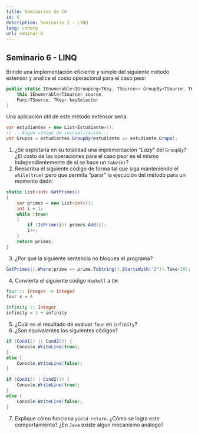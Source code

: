 ```yaml
---
title: Seminarios de C#
id: 6
description: Seminario 2 - LINQ
lang: csharp
url: seminar-6
---
```


## Seminario 6 - LINQ

Brinde una implementación eficiente y simple del siguiente método extensor y analice el costo operacional para el caso peor:

```c#
public static IEnumerable<IGrouping<TKey, TSource>> GroupBy<TSource, TKey>(
	this IEnumerable<TSource> source,
	Func<TSource, TKey> keySelector
)
```

Una aplicación útil de este método extensor sería:

```c#
var estudiantes = new List<Estudiante>();
// ...Algún código de inicialización...
var Grupos = estudiantes.GroupBy(estudiante => estudiante.Grupo);
```

1. ¿Se explotaría en su totalidad una implementación “_Lazy_” del `GroupBy`? ¿El costo de las operaciones para el caso peor es el mismo independientemente de si se hace un `Take(k)`?
2. Reescriba el siguiente código de forma tal que siga manteniendo el `while(true)` pero que permita “parar” la ejecución del método para un momento dado:

```c#
static List<int> GetPrimes()
{
    var primes = new List<int>();
    int i = 1;
    while (true)
    {
        if (IsPrime(i)) primes.Add(i);
        i++;
    }
    return primes;
}
```

3. ¿Por qué la siguiente sentencia no bloquea el programa?

```c#
GetPrimes().Where(prime => prime.ToString().StartsWith("2")).Take(10);
```

4. Convierta el siguiente código `Haskell` a `C#`:

```haskell
four :: Integer -> Integer
four x = 4

infinity :: Integer
infinity = 1 + infinity
```

5. ¿Cuál es el resultado de evaluar `four` en `infinity`?
6. ¿Son equivalentes los siguientes códigos?

```c#
if (Cond1() || Cond2()) {
    Console.WriteLine(true);
}
else {
    Console.WriteLine(false);
}
```

```c#
if (Cond1() | Cond2()) {
    Console.WriteLine(true);
}
else {
    Console.WriteLine(false);
}
```

7. Explique cómo funciona `yield return`. ¿Cómo se logra este comportamiento? ¿En `Java` existe algun mecanismo análogo?

